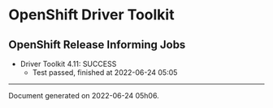 
OpenShift Driver Toolkit
========================

OpenShift Release Informing Jobs
--------------------------------



* Driver Toolkit 4.11: SUCCESS
  - Test passed, finished at 2022-06-24 05:05






---
Document generated on 2022-06-24 05h06.
